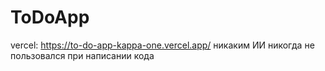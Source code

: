 # ToDoApp
vercel: https://to-do-app-kappa-one.vercel.app/
никаким ИИ никогда не пользовался при написании кода
